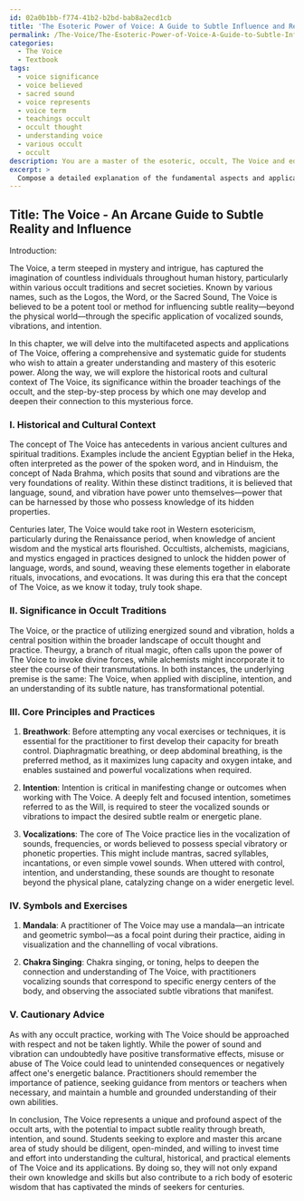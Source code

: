```yaml
---
id: 02a0b1bb-f774-41b2-b2bd-bab8a2ecd1cb
title: 'The Esoteric Power of Voice: A Guide to Subtle Influence and Reality Manipulation'
permalink: /The-Voice/The-Esoteric-Power-of-Voice-A-Guide-to-Subtle-Influence-and-Reality-Manipulation/
categories:
  - The Voice
  - Textbook
tags:
  - voice significance
  - voice believed
  - sacred sound
  - voice represents
  - voice term
  - teachings occult
  - occult thought
  - understanding voice
  - various occult
  - occult
description: You are a master of the esoteric, occult, The Voice and education, you have written many textbooks on the subject in ways that provide students with rich and deep understanding of the subject. You are being asked to write textbook-like sections on a topic and you do it with full context, explainability, and reliability in accuracy to the true facts of the topic at hand, in a textbook style that a student would easily be able to learn from, in a rich, engaging, and contextual way. Always include relevant context (such as formulas and history), related concepts, and in a way that someone can gain deep insights from.
excerpt: > 
  Compose a detailed explanation of the fundamental aspects and applications of the occult concept known as "The Voice" and provide a step-by-step guide for students who seek to acquire deep insights and understanding of this mysterious power. Include the historical and cultural context of The Voice in the occult traditions, describe its significance as a method of influencing subtle reality, and illustrate its core principles and practices, as well as any related symbols, exercises, and cautionary advice for aspiring practitioners.
---
```


## Title: The Voice - An Arcane Guide to Subtle Reality and Influence

Introduction:

The Voice, a term steeped in mystery and intrigue, has captured the imagination of countless individuals throughout human history, particularly within various occult traditions and secret societies. Known by various names, such as the Logos, the Word, or the Sacred Sound, The Voice is believed to be a potent tool or method for influencing subtle reality—beyond the physical world—through the specific application of vocalized sounds, vibrations, and intention.

In this chapter, we will delve into the multifaceted aspects and applications of The Voice, offering a comprehensive and systematic guide for students who wish to attain a greater understanding and mastery of this esoteric power. Along the way, we will explore the historical roots and cultural context of The Voice, its significance within the broader teachings of the occult, and the step-by-step process by which one may develop and deepen their connection to this mysterious force.

### I. Historical and Cultural Context

The concept of The Voice has antecedents in various ancient cultures and spiritual traditions. Examples include the ancient Egyptian belief in the Heka, often interpreted as the power of the spoken word, and in Hinduism, the concept of Nada Brahma, which posits that sound and vibrations are the very foundations of reality. Within these distinct traditions, it is believed that language, sound, and vibration have power unto themselves—power that can be harnessed by those who possess knowledge of its hidden properties.

Centuries later, The Voice would take root in Western esotericism, particularly during the Renaissance period, when knowledge of ancient wisdom and the mystical arts flourished. Occultists, alchemists, magicians, and mystics engaged in practices designed to unlock the hidden power of language, words, and sound, weaving these elements together in elaborate rituals, invocations, and evocations. It was during this era that the concept of The Voice, as we know it today, truly took shape.

### II. Significance in Occult Traditions

The Voice, or the practice of utilizing energized sound and vibration, holds a central position within the broader landscape of occult thought and practice. Theurgy, a branch of ritual magic, often calls upon the power of The Voice to invoke divine forces, while alchemists might incorporate it to steer the course of their transmutations. In both instances, the underlying premise is the same: The Voice, when applied with discipline, intention, and an understanding of its subtle nature, has transformational potential.

### III. Core Principles and Practices

1. **Breathwork**: Before attempting any vocal exercises or techniques, it is essential for the practitioner to first develop their capacity for breath control. Diaphragmatic breathing, or deep abdominal breathing, is the preferred method, as it maximizes lung capacity and oxygen intake, and enables sustained and powerful vocalizations when required.

2. **Intention**: Intention is critical in manifesting change or outcomes when working with The Voice. A deeply felt and focused intention, sometimes referred to as the Will, is required to steer the vocalized sounds or vibrations to impact the desired subtle realm or energetic plane.

3. **Vocalizations**: The core of The Voice practice lies in the vocalization of sounds, frequencies, or words believed to possess special vibratory or phonetic properties. This might include mantras, sacred syllables, incantations, or even simple vowel sounds. When uttered with control, intention, and understanding, these sounds are thought to resonate beyond the physical plane, catalyzing change on a wider energetic level.

### IV. Symbols and Exercises

1. **Mandala**: A practitioner of The Voice may use a mandala—an intricate and geometric symbol—as a focal point during their practice, aiding in visualization and the channelling of vocal vibrations.

2. **Chakra Singing**: Chakra singing, or toning, helps to deepen the connection and understanding of The Voice, with practitioners vocalizing sounds that correspond to specific energy centers of the body, and observing the associated subtle vibrations that manifest.

### V. Cautionary Advice

As with any occult practice, working with The Voice should be approached with respect and not be taken lightly. While the power of sound and vibration can undoubtedly have positive transformative effects, misuse or abuse of The Voice could lead to unintended consequences or negatively affect one's energetic balance. Practitioners should remember the importance of patience, seeking guidance from mentors or teachers when necessary, and maintain a humble and grounded understanding of their own abilities.

In conclusion, The Voice represents a unique and profound aspect of the occult arts, with the potential to impact subtle reality through breath, intention, and sound. Students seeking to explore and master this arcane area of study should be diligent, open-minded, and willing to invest time and effort into understanding the cultural, historical, and practical elements of The Voice and its applications. By doing so, they will not only expand their own knowledge and skills but also contribute to a rich body of esoteric wisdom that has captivated the minds of seekers for centuries.
